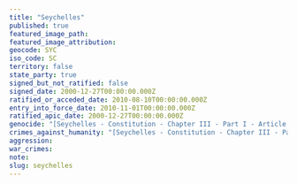 ```yaml
---
title: "Seychelles"
published: true
featured_image_path:
featured_image_attribution:
geocode: SYC
iso_code: SC
territory: false
state_party: true
signed_but_not_ratified: false
signed_date: 2000-12-27T00:00:00.000Z
ratified_or_acceded_date: 2010-08-10T00:00:00.000Z
entry_into_force_date: 2010-11-01T00:00:00.000Z
ratified_apic_date: 2000-12-27T00:00:00.000Z
genocide: "[Seychelles - Constitution - Chapter III - Part I - Article 19](https://iccdb.hrlc.net/data/doc/556/keyword/46/) [Genocide Act of 1969](http://www.seylii.org/sc/legislation/consolidated-act/88)"
crimes_against_humanity: "[Seychelles - Constitution - Chapter III - Part I - Article 19](https://iccdb.hrlc.net/data/doc/556/keyword/13/)"
aggression:
war_crimes:
note:
slug: seychelles
---
```

